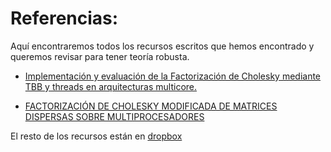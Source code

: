 # Referencias:

Aquí encontraremos todos los recursos escritos que hemos encontrado y queremos revisar para tener teoría robusta.

 - [Implementación y evaluación de la
Factorización de Cholesky mediante TBB y
threads en arquitecturas multicore.](https://upcommons.upc.edu/bitstream/handle/2099.1/10988/PFC.Cholesky.pdf?sequence=1&isAllowed=y)

 - [FACTORIZACIÓN DE CHOLESKY
MODIFICADA DE MATRICES
DISPERSAS SOBRE
MULTIPROCESADORES](http://gac.udc.es/tesis/MariaJMartin.pdf)

El resto de los recursos están en [dropbox](https://www.dropbox.com/home/Cholesky-Theory)
